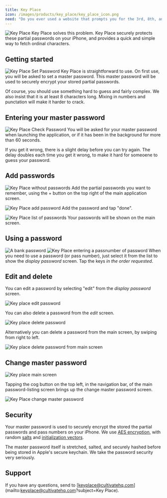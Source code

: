 ```yaml
---
title: Key Place
icon: /images/products/key_place/key_place_icon.png
need: "Do you ever used a website that prompts you for the 3rd, 8th, and 12th character of your password? Do you spend the next few moments trying to work out what password you use, and counting through each of the required characters?"
---
```


  ![Key Place](/images/products/key_place/password-scratch-screen-1.png)
  Key Place solves this problem. Key Place securely protects these partial passwords on your iPhone, and provides a quick and simple way to fetch ordinal characters.

## Getting started

![Key Place Set Password](/images/products/key_place/kp_set_master_password.png)
Key Place is straightforward to use. On first use, you will be asked to set a master password. This master password will be used to securely encrypt your stored partial passwords.

  Of course, you should use something hard to guess and fairly complex. We also insist that it is at least 8 characters long. Mixing in numbers and punctation will make it harder to crack.

## Entering your master password

![Key Place Check Password](/images/products/key_place/kp_check_password.png)
You will be asked for your master password when launching the application, or if it has been in the background for more than 60 seconds.

If you get it wrong, there is a slight delay before you can try again. The delay doubles each time you get it wrong, to make it hard for someoene to guess your password.


## Add passwords

![Key Place without passwords](/images/products/key_place/kp_empty.png)
Add the partial passwords you want to remember, using the + button on the top right of the main application screen.

![Key Place add password](/images/products/key_place/kp_add_password.png)
Add the password and tap "done".

![Key Place list of passwords](/images/products/key_place/kp_password_list.png)
Your passwords will be shown on the main screen.

## Using a password

![A bank password](/images/products/key_place/a_bank_password.png)
![Key Place entering a passnumber of password](/images/products/key_place/kp_passnumber.png)
When you need to use a password (or pass number), just select it from the list to show the _display password_ screen. Tap the keys _in the order requested_.

## Edit and delete

You can edit a password by selecting "edit" from the _display password_ screen.

![Key place edit password](/images/products/key_place/kp_edit_password.png)

You can also delete a password from the _edit_ screen.

![Key place delete password](/images/products/key_place/kp_delete_password.png)

Alternatively you can delete a password from the main screen, by swiping from right to left.

![Key place delete password from main screen](/images/products/key_place/kp_delete_password_list.png)

## Change master password

![Key place main screen](/images/products/key_place/kp_password_list.png)

Tapping the cog button on the top left, in the navigation bar, of the main password-listing screen brings up the change master password screen.

![Key Place change master password](/images/products/key_place/kp_change_master_password.png)

## Security

Your master password is used to securely encrypt the stored the partial passwords and pass numbers on your iPhone. We use [AES encryption](http://en.wikipedia.org/wiki/Advanced_Encryption_Standard), with random [salts](http://en.wikipedia.org/wiki/Salt_(cryptography)) and [initialization vectors](http://en.wikipedia.org/wiki/Initialization_vector).

The master password itself is stretched, salted, and securely hashed before being stored in Apple's secure keychain. We take the password security very seriously.

## Support

If you have any questions, send to [keyplace@cultivatehq.com](mailto:keyplace@cultivatehq.com?subject=Key Place).
